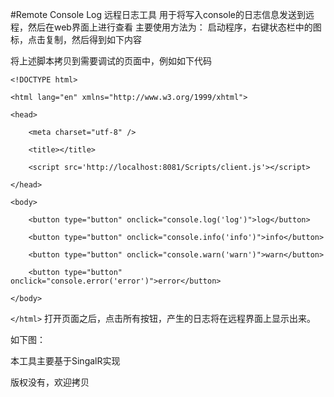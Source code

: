#Remote Console Log
远程日志工具
用于将写入console的日志信息发送到远程，然后在web界面上进行查看
主要使用方法为：
启动程序，右键状态栏中的图标，点击复制，然后得到如下内容
> <script src='http://localhost:8081/Scripts/client.js'></script>
将上述脚本拷贝到需要调试的页面中，例如如下代码

`<!DOCTYPE html>`

`<html lang="en" xmlns="http://www.w3.org/1999/xhtml">` 

`<head>` 

`    <meta charset="utf-8" />`

`    <title></title>`

`    <script src='http://localhost:8081/Scripts/client.js'></script>`

`</head>`

`<body>`

`    <button type="button" onclick="console.log('log')">log</button>`

`    <button type="button" onclick="console.info('info')">info</button>`

`    <button type="button" onclick="console.warn('warn')">warn</button>`

`    <button type="button" onclick="console.error('error')">error</button>`

`</body>`

`</html>`
打开页面之后，点击所有按钮，产生的日志将在远程界面上显示出来。

如下图：

本工具主要基于SingalR实现

版权没有，欢迎拷贝
